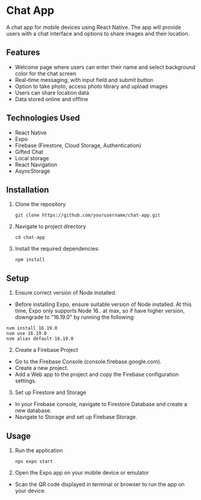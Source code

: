 # Chat App
A chat app for mobile devices using React Native. The app will provide users with a chat interface and options to share images and their location.

## Features
- Welcome page where users can enter their name and select background color for the chat screen
- Real-time messaging, with input field and submit button
- Option to take photo, access photo library and upload images
- Users can share location data
- Data stored online and offline

## Technologies Used
- React Native
- Expo
- Firebase (Firestore, Cloud Storage, Authentication)
- Gifted Chat
- Local storage
- React Navigation
- AsyncStorage

## Installation

1. Clone the repository
   ```
   git clone https://github.com/yourusername/chat-app.git
   ```

2. Navigate to project directory
   ```
   cd chat-app
   ```

3. Install the required dependencies:
   ```
   npm install
   ```

## Setup
1. Ensure correct version of Node installed. 
- Before installing Expo, ensure suitable version of Node installed. At this time, Expo only supports Node 16.. at max, so if have higher version, downgrade to "16.19.0" by running the following:
```
nvm install 16.19.0
nvm use 16.19.0
nvm alias default 16.19.0
```

2. Create a Firebase Project
- Go to the Firebase Console (console.firebase.google.com).
- Create a new project.
- Add a Web app to the project and copy the Firebase configuration settings.

3. Set up Firestore and Storage
- In your Firebase console, navigate to Firestore Database and create a new database.
- Navigate to Storage and set up Firebase Storage.

## Usage
1. Run the application
   ```
   npx expo start
   ```

2. Open the Expo app on your mobile device or emulator
- Scan the QR code displayed in terminal or browser to run the app on your device.

